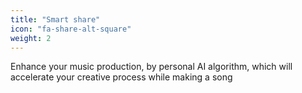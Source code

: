 ```yaml
---
title: "Smart share"
icon: "fa-share-alt-square"
weight: 2
---
```

Enhance your music production, by personal AI algorithm, which will accelerate your creative process while making a song